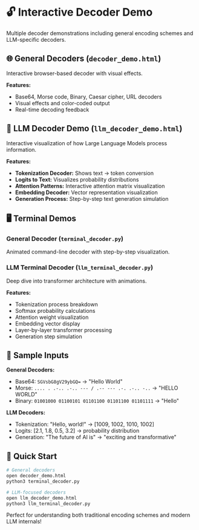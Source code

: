 # 🔓 Interactive Decoder Demo

Multiple decoder demonstrations including general encoding schemes and LLM-specific decoders.

## 🌐 General Decoders (`decoder_demo.html`)

Interactive browser-based decoder with visual effects.

**Features:**
- Base64, Morse code, Binary, Caesar cipher, URL decoders
- Visual effects and color-coded output
- Real-time decoding feedback

## 🤖 LLM Decoder Demo (`llm_decoder_demo.html`)

Interactive visualization of how Large Language Models process information.

**Features:**
- **Tokenization Decoder:** Shows text → token conversion
- **Logits to Text:** Visualizes probability distributions
- **Attention Patterns:** Interactive attention matrix visualization
- **Embedding Decoder:** Vector representation visualization
- **Generation Process:** Step-by-step text generation simulation

## 🖥️ Terminal Demos

### General Decoder (`terminal_decoder.py`)
Animated command-line decoder with step-by-step visualization.

### LLM Terminal Decoder (`llm_terminal_decoder.py`)
Deep dive into transformer architecture with animations.

**Features:**
- Tokenization process breakdown
- Softmax probability calculations
- Attention weight visualization
- Embedding vector display
- Layer-by-layer transformer processing
- Generation step simulation

## 🎯 Sample Inputs

**General Decoders:**
- Base64: `SGVsbG8gV29ybGQ=` → "Hello World"
- Morse: `.... . .-.. .-.. --- / .-- --- .-. .-.. -..` → "HELLO WORLD"
- Binary: `01001000 01100101 01101100 01101100 01101111` → "Hello"

**LLM Decoders:**
- Tokenization: "Hello, world!" → [1009, 1002, 1010, 1002]
- Logits: [2.1, 1.8, 0.5, 3.2] → probability distribution
- Generation: "The future of AI is" → "exciting and transformative"

## 🚀 Quick Start

```bash
# General decoders
open decoder_demo.html
python3 terminal_decoder.py

# LLM-focused decoders
open llm_decoder_demo.html
python3 llm_terminal_decoder.py
```

Perfect for understanding both traditional encoding schemes and modern LLM internals!

